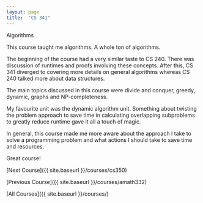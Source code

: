 ```yaml
---
layout: page
title:  "CS 341"
---
```


Algorithms


This course taught me algorithms. A whole ton of algorithms.

The beginning of the course had a very similar taste to CS 240. There was discussion of runtimes and proofs involving these concepts. After this, CS 341 diverged to covering more details on general algorithms whereas CS 240 talked more about data structures.

The main topics discussed in this course were divide and conquer, greedy, dynamic, graphs and NP-completeness. 

My favourite unit was the dynamic algorithm unit. Something about twisting the problem approach to save time in calculating overlapping subproblems to greatly reduce runtime gave it all a touch of magic.

In general, this course made me more aware about the approach I take to solve a programming problem and what actions I should take to save time and resources.

Great course!

[Next Course]({{ site.baseurl }}/courses/cs350)

[Previous Course]({{ site.baseurl }}/courses/amath332)

[All Courses]({{ site.baseurl }}/courses/)
